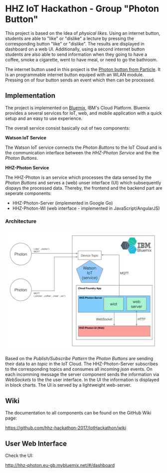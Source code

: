 # HHZ IoT Hackathon - Group "Photon Button"

This project is based on the Idea of *physical likes*. Using an internet button, students are able to "like" or "dislike" a lecture by pressing the corresponding button "like" or "dislike". The results are displayed in dashboard on a web UI. Additionally, using a second internet button students are also able to send information when they going to have a coffee, smoke a cigarette, went to have meal, or need to go the bathroom.

The internet button used in this project is the  [Photon button from Particle](https://docs.particle.io/datasheets/photon-datasheet/). It is an programmable internet button equiped with an WLAN module. Pressing on of four button sends an event which then can be processed.

## Implementation

The project is implemented on [Bluemix](https://console.ng.bluemix.net/), IBM's Cloud Platform. Bluemix provides a several services for IoT, web, and mobile application with a quick setup and an easy to use experience.

The overall service consist basically out of two components:

**Watson IoT Service**

The Watson IoT service connects the *Photon Buttons* to the IoT Cloud and is the communication interface between the *HHZ-Photon Service* and the the *Photon Buttons*.  

**HHZ-Photon Service**

The HHZ-Photon is an service which processes the data sensed by the *Photon Buttons* and serves a (web) unser interface (UI) which subsequently dispays the processed data. Thereby, the frontend and the backend part are seperate components:

- HHZ-Photon-Server (implemented in Google Go)
- HHZ-Photon-WI (web interface - implemented in JavaScript/AngularJS)

### Architecture

![architecture](images/architecture.png)

Based on the *Publish/Subscribe Pattern* the *Photon Buttons* are sending their data to an *topic* in the IoT Cloud. The HHZ-Photon-Server subscribes to the corresponding topics and consumes all incoming *json* events. On each incomming message the server component sends the information via *WebSockets* to the the user interface. In the UI the information is displayed in block charts. The UI is served by a lightweight web-server.

## Wiki

The documentation to all components can be found on the GitHub Wiki page:

https://github.com/hhz-hackathon-2017/IotHackathon/wiki

## User Web Interface

Check the UI:

http://hhz-photon.eu-gb.mybluemix.net/#/dashboard
